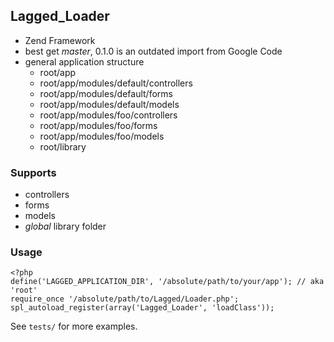 ## Lagged_Loader

 * Zend Framework
 * best get _master_, 0.1.0 is an outdated import from Google Code
 * general application structure
   * root/app
   * root/app/modules/default/controllers
   * root/app/modules/default/forms
   * root/app/modules/default/models
   * root/app/modules/foo/controllers
   * root/app/modules/foo/forms
   * root/app/modules/foo/models
   * root/library

### Supports
 
 * controllers
 * forms
 * models
 * _global_ library folder
 
### Usage

    <?php
    define('LAGGED_APPLICATION_DIR', '/absolute/path/to/your/app'); // aka 'root'
    require_once '/absolute/path/to/Lagged/Loader.php';
    spl_autoload_register(array('Lagged_Loader', 'loadClass'));
    
See `tests/` for more examples.
